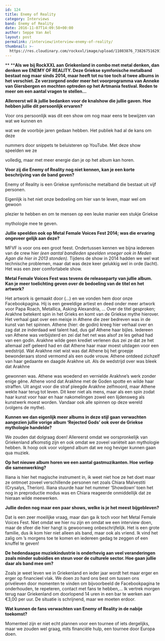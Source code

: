 ```yaml
---
id: 124
title: Enemy of Reality
category: Interviews
band: Enemy of Reality
date: 2016-11-07T14:09:58+00:00
author: Seppe Van Ael
layout: post
permalink: /interview/interview-enemy-of-reality/
thumbnail: >-
  https://res.cloudinary.com/rockxxl/image/upload/11083876_738267516291943_5256470957915761030_n.jpg
---
```

** ****Als we bij RockXXL aan Griekenland in combo met metal denken, dan denken we ENEMY OF REALITY. Deze Griekse symfonische metalband bestaat nog maar sinds 2014, maar heeft tot nu toe toch al twee albums in het verschiet. Ze verzorgend onder meer het voorprogramma van Anneke van Giersbergen en mochten optreden op het Artmania festival. Reden te meer om een aantal vragen te stellen…**

**Allereerst wil ik jullie bedanken voor de knalshow die jullie gaven. Hoe hebben jullie dit persoonlijk ervaren?**

Voor ons persoonlijk was dit een show om nog maar eens te bewijzen van wat we kunnen en
  
wat we de voorbije jaren gedaan hebben. Het publiek had al de kans om deze
  
nummers door snippets te beluisteren op YouTube. Met deze show speelden we ze
  
volledig, maar met meer energie dan je op het album kan horen.

**Voor zij die Enemy of Reality nog niet kennen, kan je een korte beschrijving van de band geven?**

Enemy of Reality is een Griekse symfonische metalband die bestaat uit vijf personen.
  
Eigenlijk is het niet onze bedoeling om hier van te leven, maar wel om gewoon
  
plezier te hebben en om te mensen op een leuke manier een stukje Griekse
  
mythologie mee te geven.

**Jullie speelden ook op Metal Female Voices Fest 2014; was die ervaring ongeveer gelijk aan deze?**

MFVF is voor ons een groot feest. Ondertussen kennen we bijna iedereen van de crew hier _(een aantal bandleden speelden vroeger ook in Meden Agan die hier in 2013 stonden)._ Tijdens de show in 2014 hadden we wel wat technische problemen, maar dat was deze keer gelukkig wel in orde (lacht). Het was een zeer comfortabele show.

**Metal Female Voices Fest was tevens de releaseparty van jullie album. Kan je meer toelichting geven over de bedoeling van de titel en het artwork?**

Het artwork is gemaakt door (…) en we vonden hem door onze Facebookpagina. Hij is een geweldige artiest en deed onder meer artwork voor Papa Roach, Metallica, Asking Alexandria, … Over de titel gesproken; Arakhne betekent spin in het Grieks en komt van de Griekse mythe hierover. Het verhaal gaat over een meisje in Athene die zeer bedreven was in de kunst van het spinnen. Athene (hier: de godin) kreeg hier verhaal over en zag dat ze inderdaad wel talent had, dus gaf Athene haar bijles. Iedereen van Athene was verbijsterd en zei dat het net was alsof ze les gehad had van een godin. Arakhne wilde geen krediet verlenen dus zei ze dat ze het allemaal zelf geleerd had en dat Athene haar maar moest uitdagen voor een wedstrijd. Wat Arakhne niet wist was dat Athene bij het groepje bewonderaars stond vermomd als een oude vrouw. Athene ontdeed zichzelf van haar gedaante en daagde Arakhne uit. Als de wedstrijd over was bleek dat Arakhne
  
gewonnen was. Athene was woedend en vernielde Arakhne’s werk zonder enige gêne. Athene vond dat Arakhne met de Goden spotte en wilde haar straffen. Uit angst voor die straf pleegde Arakhne zelfmoord, maar Athene wekte haar terug tot leven. Dit keer niet als mens, maar als een spin zodat haar kunst voor haar en haar nakomelingen zowel een lijdensweg als kunstwerk moest worden. Vandaar ook alle spinnen op deze wereld (volgens de mythe).

**Kunnen we dan eigenlijk meer albums in deze stijl gaan verwachten aangezien jullie vorige album ‘Rejected Gods’ ook over de Griekse mythologie handelde?**

We zouden dat dolgraag doen! Allereerst omdat we oorspronkelijk van Griekenland afkomstig zijn en ook omdat we zoveel variëteit aan mythologie hebben. Ik hoop ook voor volgend album dat we nog heviger kunnen gaan qua muziek.

**Op het nieuwe album horen we een aantal gastmuzikanten. Hoe verliep die samenwerking?**

Iliana is hier het magische instrument in, ik weet niet hoe ze het doet maar ze ontmoet zoveel verschillende personen net zoals Chiara Malvestiti (Crysalys, Therion). Iliana stuurde haar het nummer ‘Showdown’ toen het nog in preproductie modus was en Chiara reageerde onmiddellijk dat ze hieraan wilde meewerken.

**Jullie deden nog maar een paar shows, welke is je het meest bijgebleven?**

Dat is een zeer moeilijke vraag, maar dan ga ik toch voor het Metal Female Voices Fest. Niet omdat we hier nu zijn en omdat we een interview doen, maar de sfeer die hier hangt is gewoonweg onbeschrijfelijk. Het is een grote familie, dus ik kom hier niet alleen als band, maar ook als vriend. Ik vind het zalig om ’s morgens toe te komen en iedereen gedag te zeggen of een knuffel te geven!

**De hedendaagse muziekindustrie is onderhevig aan veel veranderingen zoals minder subsidies en steun voor de culturele sector. Hoe gaan jullie daar als band mee om?**

Zoals je weet leven we in Griekenland en ieder jaar wordt het maar erger en erger op financieel vlak. We doen zo hard ons best om tussen ons privéleven door momenten te vinden om bijvoorbeeld de Facebookpagina te onderhouden, te repeteren, contact met fans te hebben,… Ik vertrek morgen terug naar Griekenland om doorlopend 14 uren in een bar te werken aan €3,00 per uur. De situatie is schrijnend, maar we moeten erdoor.

**Wat kunnen de fans verwachten van Enemy of Reality in de nabije toekomst?**

Momenteel zijn er niet echt plannen voor een tournee of iets dergelijks, maar we zouden wel graag, mits financiële hulp, een tournee door Europa doen.
